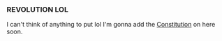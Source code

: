 ### REVOLUTION LOL

I can't think of anything to put lol
I'm gonna add the [Constitution](https://www.techapps-revolution.ga/constitution) on here soon.

